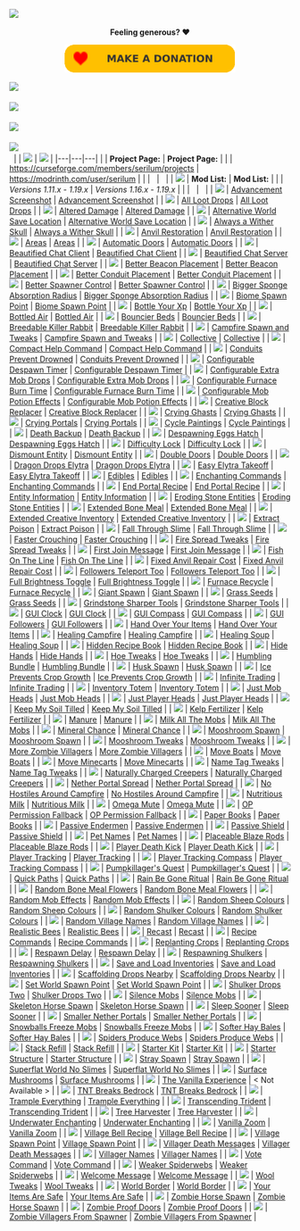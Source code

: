 [![](https://github.com/ricksouth/serilum-mc-mods/raw/master/description/Github/header.png)](https://serilum.com/)

<div align="center">
<p><strong>Feeling generous? ❤️</strong></p>
<p><a href="https://ricksouth.com/donate" target=_blank><img src="https://github.com/ricksouth/ricksouth/raw/main/assets/shields/donation_rounded.svg" height="50" width="auto"></a></p>
</div>

[![](https://github.com/ricksouth/serilum-mc-mods/raw/master/description/Github/serilumcom.png)](https://serilum.com/)\
&nbsp;\
[![](https://github.com/ricksouth/serilum-mc-mods/raw/master/description/Github/faq.png)](https://github.com/ricksouth/serilum-mc-mods/wiki/FAQ)\
&nbsp;\
[![](https://github.com/ricksouth/serilum-mc-mods/raw/master/description/Github/issues.png)](https://github.com/ricksouth/serilum-mc-mods/issues/new/choose)\
&nbsp;\
[![](https://github.com/ricksouth/serilum-mc-mods/raw/master/description/Github/code.png)](https://github.com/ricksouth/serilum-mc-mod-sources/tree/main/sources)\
&nbsp;
|   | [![](https://github.com/ricksouth/serilum-mc-mods/raw/master/description/Github/curseforge.png)](https://curseforge.com/members/serilum/projects)  |  [![](https://github.com/ricksouth/serilum-mc-mods/raw/master/description/Github/modrinth.png)](https://modrinth.com/user/Serilum) |
|---|---|---|
|   | __Project Page:__  | __Project Page:__  |
|   | https://curseforge.com/members/serilum/projects  | https://modrinth.com/user/serilum  |
|   | 	&nbsp;  | 	&nbsp;  |
| [![](https://github.com/ricksouth/serilum-mc-mods/raw/master/description/Github/tiny_logo/_changelog.png)](#)  | __Mod List:__  | __Mod List:__  |
|   | _Versions 1.11.x - 1.19.x_  | _Versions 1.16.x - 1.19.x_  |
|   | 	&nbsp;  | 	&nbsp;  |
| [![](https://github.com/ricksouth/serilum-mc-mods/raw/master/description/Github/tiny_logo/advancement-screenshot.png)](https://serilum.com/mods?changelog=advancement-screenshot)  | [Advancement Screenshot](https://curseforge.com/minecraft/mc-mods/advancement-screenshot)  | [Advancement Screenshot](https://modrinth.com/mod/advancement-screenshot)  |
| [![](https://github.com/ricksouth/serilum-mc-mods/raw/master/description/Github/tiny_logo/all-loot-drops.png)](https://serilum.com/mods?changelog=all-loot-drops)  | [All Loot Drops](https://curseforge.com/minecraft/mc-mods/all-loot-drops)  | [All Loot Drops](https://modrinth.com/mod/all-loot-drops)  |
| [![](https://github.com/ricksouth/serilum-mc-mods/raw/master/description/Github/tiny_logo/altered-damage.png)](https://serilum.com/mods?changelog=altered-damage)  | [Altered Damage](https://curseforge.com/minecraft/mc-mods/altered-damage)  | [Altered Damage](https://modrinth.com/mod/altered-damage)  |
| [![](https://github.com/ricksouth/serilum-mc-mods/raw/master/description/Github/tiny_logo/alternative-world-save-location.png)](https://serilum.com/mods?changelog=alternative-world-save-location)  | [Alternative World Save Location](https://curseforge.com/minecraft/mc-mods/alternative-world-save-location)  | [Alternative World Save Location](https://modrinth.com/mod/alternative-world-save-location)  |
| [![](https://github.com/ricksouth/serilum-mc-mods/raw/master/description/Github/tiny_logo/always-a-wither-skull.png)](https://serilum.com/mods?changelog=always-a-wither-skull)  | [Always a Wither Skull](https://curseforge.com/minecraft/mc-mods/always-a-wither-skull)  | [Always a Wither Skull](https://modrinth.com/mod/always-a-wither-skull)  |
| [![](https://github.com/ricksouth/serilum-mc-mods/raw/master/description/Github/tiny_logo/anvil-restoration.png)](https://serilum.com/mods?changelog=anvil-restoration)  | [Anvil Restoration](https://curseforge.com/minecraft/mc-mods/anvil-restoration)  | [Anvil Restoration](https://modrinth.com/mod/anvil-restoration)  |
| [![](https://github.com/ricksouth/serilum-mc-mods/raw/master/description/Github/tiny_logo/areas.png)](https://serilum.com/mods?changelog=areas)  | [Areas](https://curseforge.com/minecraft/mc-mods/areas)  | [Areas](https://modrinth.com/mod/areas)  |
| [![](https://github.com/ricksouth/serilum-mc-mods/raw/master/description/Github/tiny_logo/automatic-doors.png)](https://serilum.com/mods?changelog=automatic-doors)  | [Automatic Doors](https://curseforge.com/minecraft/mc-mods/automatic-doors)  | [Automatic Doors](https://modrinth.com/mod/automatic-doors)  |
| [![](https://github.com/ricksouth/serilum-mc-mods/raw/master/description/Github/tiny_logo/beautified-chat-client.png)](https://serilum.com/mods?changelog=beautified-chat-client)  | [Beautified Chat Client](https://curseforge.com/minecraft/mc-mods/beautified-chat-client)  | [Beautified Chat Client](https://modrinth.com/mod/beautified-chat-client)  |
| [![](https://github.com/ricksouth/serilum-mc-mods/raw/master/description/Github/tiny_logo/beautified-chat-server.png)](https://serilum.com/mods?changelog=beautified-chat-server)  | [Beautified Chat Server](https://curseforge.com/minecraft/mc-mods/beautified-chat-server)  | [Beautified Chat Server](https://modrinth.com/mod/beautified-chat-server)  |
| [![](https://github.com/ricksouth/serilum-mc-mods/raw/master/description/Github/tiny_logo/better-beacon-placement.png)](https://serilum.com/mods?changelog=better-beacon-placement)  | [Better Beacon Placement](https://curseforge.com/minecraft/mc-mods/better-beacon-placement)  | [Better Beacon Placement](https://modrinth.com/mod/better-beacon-placement)  |
| [![](https://github.com/ricksouth/serilum-mc-mods/raw/master/description/Github/tiny_logo/better-conduit-placement.png)](https://serilum.com/mods?changelog=better-conduit-placement)  | [Better Conduit Placement](https://curseforge.com/minecraft/mc-mods/better-conduit-placement)  | [Better Conduit Placement](https://modrinth.com/mod/better-conduit-placement)  |
| [![](https://github.com/ricksouth/serilum-mc-mods/raw/master/description/Github/tiny_logo/better-spawner-control.png)](https://serilum.com/mods?changelog=better-spawner-control)  | [Better Spawner Control](https://curseforge.com/minecraft/mc-mods/better-spawner-control)  | [Better Spawner Control](https://modrinth.com/mod/better-spawner-control)  |
| [![](https://github.com/ricksouth/serilum-mc-mods/raw/master/description/Github/tiny_logo/bigger-sponge-absorption-radius.png)](https://serilum.com/mods?changelog=bigger-sponge-absorption-radius)  | [Bigger Sponge Absorption Radius](https://curseforge.com/minecraft/mc-mods/bigger-sponge-absorption-radius)  | [Bigger Sponge Absorption Radius](https://modrinth.com/mod/bigger-sponge-absorption-radius)  |
| [![](https://github.com/ricksouth/serilum-mc-mods/raw/master/description/Github/tiny_logo/biome-spawn-point.png)](https://serilum.com/mods?changelog=biome-spawn-point)  | [Biome Spawn Point](https://curseforge.com/minecraft/mc-mods/biome-spawn-point)  | [Biome Spawn Point](https://modrinth.com/mod/biome-spawn-point)  |
| [![](https://github.com/ricksouth/serilum-mc-mods/raw/master/description/Github/tiny_logo/bottle-your-xp.png)](https://serilum.com/mods?changelog=bottle-your-xp)  | [Bottle Your Xp](https://curseforge.com/minecraft/mc-mods/bottle-your-xp)  | [Bottle Your Xp](https://modrinth.com/mod/bottle-your-xp)  |
| [![](https://github.com/ricksouth/serilum-mc-mods/raw/master/description/Github/tiny_logo/bottled-air.png)](https://serilum.com/mods?changelog=bottled-air)  | [Bottled Air](https://curseforge.com/minecraft/mc-mods/bottled-air)  | [Bottled Air](https://modrinth.com/mod/bottled-air)  |
| [![](https://github.com/ricksouth/serilum-mc-mods/raw/master/description/Github/tiny_logo/bouncier-beds.png)](https://serilum.com/mods?changelog=bouncier-beds)  | [Bouncier Beds](https://curseforge.com/minecraft/mc-mods/bouncier-beds)  | [Bouncier Beds](https://modrinth.com/mod/bouncier-beds)  |
| [![](https://github.com/ricksouth/serilum-mc-mods/raw/master/description/Github/tiny_logo/breedable-killer-rabbit.png)](https://serilum.com/mods?changelog=breedable-killer-rabbit)  | [Breedable Killer Rabbit](https://curseforge.com/minecraft/mc-mods/breedable-killer-rabbit)  | [Breedable Killer Rabbit](https://modrinth.com/mod/breedable-killer-rabbit)  |
| [![](https://github.com/ricksouth/serilum-mc-mods/raw/master/description/Github/tiny_logo/campfire-spawn-and-tweaks.png)](https://serilum.com/mods?changelog=campfire-spawn-and-tweaks)  | [Campfire Spawn and Tweaks](https://curseforge.com/minecraft/mc-mods/campfire-spawn-and-tweaks)  | [Campfire Spawn and Tweaks](https://modrinth.com/mod/campfire-spawn-and-tweaks)  |
| [![](https://github.com/ricksouth/serilum-mc-mods/raw/master/description/Github/tiny_logo/collective.png)](https://serilum.com/mods?changelog=collective)  | [Collective](https://curseforge.com/minecraft/mc-mods/collective)  | [Collective](https://modrinth.com/mod/collective)  |
| [![](https://github.com/ricksouth/serilum-mc-mods/raw/master/description/Github/tiny_logo/compact-help-command.png)](https://serilum.com/mods?changelog=compact-help-command)  | [Compact Help Command](https://curseforge.com/minecraft/mc-mods/compact-help-command)  | [Compact Help Command](https://modrinth.com/mod/compact-help-command)  |
| [![](https://github.com/ricksouth/serilum-mc-mods/raw/master/description/Github/tiny_logo/conduits-prevent-drowned.png)](https://serilum.com/mods?changelog=conduits-prevent-drowned)  | [Conduits Prevent Drowned](https://curseforge.com/minecraft/mc-mods/conduits-prevent-drowned)  | [Conduits Prevent Drowned](https://modrinth.com/mod/conduits-prevent-drowned)  |
| [![](https://github.com/ricksouth/serilum-mc-mods/raw/master/description/Github/tiny_logo/configurable-despawn-timer.png)](https://serilum.com/mods?changelog=configurable-despawn-timer)  | [Configurable Despawn Timer](https://curseforge.com/minecraft/mc-mods/configurable-despawn-timer)  | [Configurable Despawn Timer](https://modrinth.com/mod/configurable-despawn-timer)  |
| [![](https://github.com/ricksouth/serilum-mc-mods/raw/master/description/Github/tiny_logo/configurable-extra-mob-drops.png)](https://serilum.com/mods?changelog=configurable-extra-mob-drops)  | [Configurable Extra Mob Drops](https://curseforge.com/minecraft/mc-mods/configurable-extra-mob-drops)  | [Configurable Extra Mob Drops](https://modrinth.com/mod/configurable-extra-mob-drops)  |
| [![](https://github.com/ricksouth/serilum-mc-mods/raw/master/description/Github/tiny_logo/configurable-furnace-burn-time.png)](https://serilum.com/mods?changelog=configurable-furnace-burn-time)  | [Configurable Furnace Burn Time](https://curseforge.com/minecraft/mc-mods/configurable-furnace-burn-time)  | [Configurable Furnace Burn Time](https://modrinth.com/mod/configurable-furnace-burn-time)  |
| [![](https://github.com/ricksouth/serilum-mc-mods/raw/master/description/Github/tiny_logo/configurable-mob-potion-effects.png)](https://serilum.com/mods?changelog=configurable-mob-potion-effects)  | [Configurable Mob Potion Effects](https://curseforge.com/minecraft/mc-mods/configurable-mob-potion-effects)  | [Configurable Mob Potion Effects](https://modrinth.com/mod/configurable-mob-potion-effects)  |
| [![](https://github.com/ricksouth/serilum-mc-mods/raw/master/description/Github/tiny_logo/creative-block-replacer.png)](https://serilum.com/mods?changelog=creative-block-replacer)  | [Creative Block Replacer](https://curseforge.com/minecraft/mc-mods/creative-block-replacer)  | [Creative Block Replacer](https://modrinth.com/mod/creative-block-replacer)  |
| [![](https://github.com/ricksouth/serilum-mc-mods/raw/master/description/Github/tiny_logo/crying-ghasts.png)](https://serilum.com/mods?changelog=crying-ghasts)  | [Crying Ghasts](https://curseforge.com/minecraft/mc-mods/crying-ghasts)  | [Crying Ghasts](https://modrinth.com/mod/crying-ghasts)  |
| [![](https://github.com/ricksouth/serilum-mc-mods/raw/master/description/Github/tiny_logo/crying-portals.png)](https://serilum.com/mods?changelog=crying-portals)  | [Crying Portals](https://curseforge.com/minecraft/mc-mods/crying-portals)  | [Crying Portals](https://modrinth.com/mod/crying-portals)  |
| [![](https://github.com/ricksouth/serilum-mc-mods/raw/master/description/Github/tiny_logo/cycle-paintings.png)](https://serilum.com/mods?changelog=cycle-paintings)  | [Cycle Paintings](https://curseforge.com/minecraft/mc-mods/cycle-paintings)  | [Cycle Paintings](https://modrinth.com/mod/cycle-paintings)  |
| [![](https://github.com/ricksouth/serilum-mc-mods/raw/master/description/Github/tiny_logo/death-backup.png)](https://serilum.com/mods?changelog=death-backup)  | [Death Backup](https://curseforge.com/minecraft/mc-mods/death-backup)  | [Death Backup](https://modrinth.com/mod/death-backup)  |
| [![](https://github.com/ricksouth/serilum-mc-mods/raw/master/description/Github/tiny_logo/despawning-eggs-hatch.png)](https://serilum.com/mods?changelog=despawning-eggs-hatch)  | [Despawning Eggs Hatch](https://curseforge.com/minecraft/mc-mods/despawning-eggs-hatch)  | [Despawning Eggs Hatch](https://modrinth.com/mod/despawning-eggs-hatch)  |
| [![](https://github.com/ricksouth/serilum-mc-mods/raw/master/description/Github/tiny_logo/difficulty-lock.png)](https://serilum.com/mods?changelog=difficulty-lock)  | [Difficulty Lock](https://curseforge.com/minecraft/mc-mods/difficulty-lock)  | [Difficulty Lock](https://modrinth.com/mod/difficulty-lock)  |
| [![](https://github.com/ricksouth/serilum-mc-mods/raw/master/description/Github/tiny_logo/dismount-entity.png)](https://serilum.com/mods?changelog=dismount-entity)  | [Dismount Entity](https://curseforge.com/minecraft/mc-mods/dismount-entity)  | [Dismount Entity](https://modrinth.com/mod/dismount-entity)  |
| [![](https://github.com/ricksouth/serilum-mc-mods/raw/master/description/Github/tiny_logo/double-doors.png)](https://serilum.com/mods?changelog=double-doors)  | [Double Doors](https://curseforge.com/minecraft/mc-mods/double-doors)  | [Double Doors](https://modrinth.com/mod/double-doors)  |
| [![](https://github.com/ricksouth/serilum-mc-mods/raw/master/description/Github/tiny_logo/dragon-drops-elytra.png)](https://serilum.com/mods?changelog=dragon-drops-elytra)  | [Dragon Drops Elytra](https://curseforge.com/minecraft/mc-mods/dragon-drops-elytra)  | [Dragon Drops Elytra](https://modrinth.com/mod/dragon-drops-elytra)  |
| [![](https://github.com/ricksouth/serilum-mc-mods/raw/master/description/Github/tiny_logo/easy-elytra-takeoff.png)](https://serilum.com/mods?changelog=easy-elytra-takeoff)  | [Easy Elytra Takeoff](https://curseforge.com/minecraft/mc-mods/easy-elytra-takeoff)  | [Easy Elytra Takeoff](https://modrinth.com/mod/easy-elytra-takeoff)  |
| [![](https://github.com/ricksouth/serilum-mc-mods/raw/master/description/Github/tiny_logo/edibles.png)](https://serilum.com/mods?changelog=edibles)  | [Edibles](https://curseforge.com/minecraft/mc-mods/edibles)  | [Edibles](https://modrinth.com/mod/edibles)  |
| [![](https://github.com/ricksouth/serilum-mc-mods/raw/master/description/Github/tiny_logo/enchanting-commands.png)](https://serilum.com/mods?changelog=enchanting-commands)  | [Enchanting Commands](https://curseforge.com/minecraft/mc-mods/enchanting-commands)  | [Enchanting Commands](https://modrinth.com/mod/enchanting-commands)  |
| [![](https://github.com/ricksouth/serilum-mc-mods/raw/master/description/Github/tiny_logo/end-portal-recipe.png)](https://serilum.com/mods?changelog=end-portal-recipe)  | [End Portal Recipe](https://curseforge.com/minecraft/mc-mods/end-portal-recipe)  | [End Portal Recipe](https://modrinth.com/mod/end-portal-recipe)  |
| [![](https://github.com/ricksouth/serilum-mc-mods/raw/master/description/Github/tiny_logo/entity-information.png)](https://serilum.com/mods?changelog=entity-information)  | [Entity Information](https://curseforge.com/minecraft/mc-mods/entity-information)  | [Entity Information](https://modrinth.com/mod/entity-information)  |
| [![](https://github.com/ricksouth/serilum-mc-mods/raw/master/description/Github/tiny_logo/eroding-stone-entities.png)](https://serilum.com/mods?changelog=eroding-stone-entities)  | [Eroding Stone Entities](https://curseforge.com/minecraft/mc-mods/eroding-stone-entities)  | [Eroding Stone Entities](https://modrinth.com/mod/eroding-stone-entities)  |
| [![](https://github.com/ricksouth/serilum-mc-mods/raw/master/description/Github/tiny_logo/extended-bone-meal.png)](https://serilum.com/mods?changelog=extended-bone-meal)  | [Extended Bone Meal](https://curseforge.com/minecraft/mc-mods/extended-bone-meal)  | [Extended Bone Meal](https://modrinth.com/mod/extended-bone-meal)  |
| [![](https://github.com/ricksouth/serilum-mc-mods/raw/master/description/Github/tiny_logo/extended-creative-inventory.png)](https://serilum.com/mods?changelog=extended-creative-inventory)  | [Extended Creative Inventory](https://curseforge.com/minecraft/mc-mods/extended-creative-inventory)  | [Extended Creative Inventory](https://modrinth.com/mod/extended-creative-inventory)  |
| [![](https://github.com/ricksouth/serilum-mc-mods/raw/master/description/Github/tiny_logo/extract-poison.png)](https://serilum.com/mods?changelog=extract-poison)  | [Extract Poison](https://curseforge.com/minecraft/mc-mods/extract-poison)  | [Extract Poison](https://modrinth.com/mod/extract-poison)  |
| [![](https://github.com/ricksouth/serilum-mc-mods/raw/master/description/Github/tiny_logo/fall-through-slime.png)](https://serilum.com/mods?changelog=fall-through-slime)  | [Fall Through Slime](https://curseforge.com/minecraft/mc-mods/fall-through-slime)  | [Fall Through Slime](https://modrinth.com/mod/fall-through-slime)  |
| [![](https://github.com/ricksouth/serilum-mc-mods/raw/master/description/Github/tiny_logo/faster-crouching.png)](https://serilum.com/mods?changelog=faster-crouching)  | [Faster Crouching](https://curseforge.com/minecraft/mc-mods/faster-crouching)  | [Faster Crouching](https://modrinth.com/mod/faster-crouching)  |
| [![](https://github.com/ricksouth/serilum-mc-mods/raw/master/description/Github/tiny_logo/fire-spread-tweaks.png)](https://serilum.com/mods?changelog=fire-spread-tweaks)  | [Fire Spread Tweaks](https://curseforge.com/minecraft/mc-mods/fire-spread-tweaks)  | [Fire Spread Tweaks](https://modrinth.com/mod/fire-spread-tweaks)  |
| [![](https://github.com/ricksouth/serilum-mc-mods/raw/master/description/Github/tiny_logo/first-join-message.png)](https://serilum.com/mods?changelog=first-join-message)  | [First Join Message](https://curseforge.com/minecraft/mc-mods/first-join-message)  | [First Join Message](https://modrinth.com/mod/first-join-message)  |
| [![](https://github.com/ricksouth/serilum-mc-mods/raw/master/description/Github/tiny_logo/fish-on-the-line.png)](https://serilum.com/mods?changelog=fish-on-the-line)  | [Fish On The Line](https://curseforge.com/minecraft/mc-mods/fish-on-the-line)  | [Fish On The Line](https://modrinth.com/mod/fish-on-the-line)  |
| [![](https://github.com/ricksouth/serilum-mc-mods/raw/master/description/Github/tiny_logo/fixed-anvil-repair-cost.png)](https://serilum.com/mods?changelog=fixed-anvil-repair-cost)  | [Fixed Anvil Repair Cost](https://curseforge.com/minecraft/mc-mods/fixed-anvil-repair-cost)  | [Fixed Anvil Repair Cost](https://modrinth.com/mod/fixed-anvil-repair-cost)  |
| [![](https://github.com/ricksouth/serilum-mc-mods/raw/master/description/Github/tiny_logo/followers-teleport-too.png)](https://serilum.com/mods?changelog=followers-teleport-too)  | [Followers Teleport Too](https://curseforge.com/minecraft/mc-mods/followers-teleport-too)  | [Followers Teleport Too](https://modrinth.com/mod/followers-teleport-too)  |
| [![](https://github.com/ricksouth/serilum-mc-mods/raw/master/description/Github/tiny_logo/full-brightness-toggle.png)](https://serilum.com/mods?changelog=full-brightness-toggle)  | [Full Brightness Toggle](https://curseforge.com/minecraft/mc-mods/full-brightness-toggle)  | [Full Brightness Toggle](https://modrinth.com/mod/full-brightness-toggle)  |
| [![](https://github.com/ricksouth/serilum-mc-mods/raw/master/description/Github/tiny_logo/furnace-recycle.png)](https://serilum.com/mods?changelog=furnace-recycle)  | [Furnace Recycle](https://curseforge.com/minecraft/mc-mods/furnace-recycle)  | [Furnace Recycle](https://modrinth.com/mod/furnace-recycle)  |
| [![](https://github.com/ricksouth/serilum-mc-mods/raw/master/description/Github/tiny_logo/giant-spawn.png)](https://serilum.com/mods?changelog=giant-spawn)  | [Giant Spawn](https://curseforge.com/minecraft/mc-mods/giant-spawn)  | [Giant Spawn](https://modrinth.com/mod/giant-spawn)  |
| [![](https://github.com/ricksouth/serilum-mc-mods/raw/master/description/Github/tiny_logo/grass-seeds.png)](https://serilum.com/mods?changelog=grass-seeds)  | [Grass Seeds](https://curseforge.com/minecraft/mc-mods/grass-seeds)  | [Grass Seeds](https://modrinth.com/mod/grass-seeds)  |
| [![](https://github.com/ricksouth/serilum-mc-mods/raw/master/description/Github/tiny_logo/grindstone-sharper-tools.png)](https://serilum.com/mods?changelog=grindstone-sharper-tools)  | [Grindstone Sharper Tools](https://curseforge.com/minecraft/mc-mods/grindstone-sharper-tools)  | [Grindstone Sharper Tools](https://modrinth.com/mod/grindstone-sharper-tools)  |
| [![](https://github.com/ricksouth/serilum-mc-mods/raw/master/description/Github/tiny_logo/gui-clock.png)](https://serilum.com/mods?changelog=gui-clock)  | [GUI Clock](https://curseforge.com/minecraft/mc-mods/gui-clock)  | [GUI Clock](https://modrinth.com/mod/gui-clock)  |
| [![](https://github.com/ricksouth/serilum-mc-mods/raw/master/description/Github/tiny_logo/gui-compass.png)](https://serilum.com/mods?changelog=gui-compass)  | [GUI Compass](https://curseforge.com/minecraft/mc-mods/gui-compass)  | [GUI Compass](https://modrinth.com/mod/gui-compass)  |
| [![](https://github.com/ricksouth/serilum-mc-mods/raw/master/description/Github/tiny_logo/gui-followers.png)](https://serilum.com/mods?changelog=gui-followers)  | [GUI Followers](https://curseforge.com/minecraft/mc-mods/gui-followers)  | [GUI Followers](https://modrinth.com/mod/gui-followers)  |
| [![](https://github.com/ricksouth/serilum-mc-mods/raw/master/description/Github/tiny_logo/hand-over-your-items.png)](https://serilum.com/mods?changelog=hand-over-your-items)  | [Hand Over Your Items](https://curseforge.com/minecraft/mc-mods/hand-over-your-items)  | [Hand Over Your Items](https://modrinth.com/mod/hand-over-your-items)  |
| [![](https://github.com/ricksouth/serilum-mc-mods/raw/master/description/Github/tiny_logo/healing-campfire.png)](https://serilum.com/mods?changelog=healing-campfire)  | [Healing Campfire](https://curseforge.com/minecraft/mc-mods/healing-campfire)  | [Healing Campfire](https://modrinth.com/mod/healing-campfire)  |
| [![](https://github.com/ricksouth/serilum-mc-mods/raw/master/description/Github/tiny_logo/healing-soup.png)](https://serilum.com/mods?changelog=healing-soup)  | [Healing Soup](https://curseforge.com/minecraft/mc-mods/healing-soup)  | [Healing Soup](https://modrinth.com/mod/healing-soup)  |
| [![](https://github.com/ricksouth/serilum-mc-mods/raw/master/description/Github/tiny_logo/hidden-recipe-book.png)](https://serilum.com/mods?changelog=hidden-recipe-book)  | [Hidden Recipe Book](https://curseforge.com/minecraft/mc-mods/hidden-recipe-book)  | [Hidden Recipe Book](https://modrinth.com/mod/hidden-recipe-book)  |
| [![](https://github.com/ricksouth/serilum-mc-mods/raw/master/description/Github/tiny_logo/hide-hands.png)](https://serilum.com/mods?changelog=hide-hands)  | [Hide Hands](https://curseforge.com/minecraft/mc-mods/hide-hands)  | [Hide Hands](https://modrinth.com/mod/hide-hands)  |
| [![](https://github.com/ricksouth/serilum-mc-mods/raw/master/description/Github/tiny_logo/hoe-tweaks.png)](https://serilum.com/mods?changelog=hoe-tweaks)  | [Hoe Tweaks](https://curseforge.com/minecraft/mc-mods/hoe-tweaks)  | [Hoe Tweaks](https://modrinth.com/mod/hoe-tweaks)  |
| [![](https://github.com/ricksouth/serilum-mc-mods/raw/master/description/Github/tiny_logo/humbling-bundle.png)](https://serilum.com/mods?changelog=humbling-bundle)  | [Humbling Bundle](https://curseforge.com/minecraft/mc-mods/humbling-bundle)  | [Humbling Bundle](https://modrinth.com/mod/humbling-bundle)  |
| [![](https://github.com/ricksouth/serilum-mc-mods/raw/master/description/Github/tiny_logo/husk-spawn.png)](https://serilum.com/mods?changelog=husk-spawn)  | [Husk Spawn](https://curseforge.com/minecraft/mc-mods/husk-spawn)  | [Husk Spawn](https://modrinth.com/mod/husk-spawn)  |
| [![](https://github.com/ricksouth/serilum-mc-mods/raw/master/description/Github/tiny_logo/ice-prevents-crop-growth.png)](https://serilum.com/mods?changelog=ice-prevents-crop-growth)  | [Ice Prevents Crop Growth](https://curseforge.com/minecraft/mc-mods/ice-prevents-crop-growth)  | [Ice Prevents Crop Growth](https://modrinth.com/mod/ice-prevents-crop-growth)  |
| [![](https://github.com/ricksouth/serilum-mc-mods/raw/master/description/Github/tiny_logo/infinite-trading.png)](https://serilum.com/mods?changelog=infinite-trading)  | [Infinite Trading](https://curseforge.com/minecraft/mc-mods/infinite-trading)  | [Infinite Trading](https://modrinth.com/mod/infinite-trading)  |
| [![](https://github.com/ricksouth/serilum-mc-mods/raw/master/description/Github/tiny_logo/inventory-totem.png)](https://serilum.com/mods?changelog=inventory-totem)  | [Inventory Totem](https://curseforge.com/minecraft/mc-mods/inventory-totem)  | [Inventory Totem](https://modrinth.com/mod/inventory-totem)  |
| [![](https://github.com/ricksouth/serilum-mc-mods/raw/master/description/Github/tiny_logo/just-mob-heads.png)](https://serilum.com/mods?changelog=just-mob-heads)  | [Just Mob Heads](https://curseforge.com/minecraft/mc-mods/just-mob-heads)  | [Just Mob Heads](https://modrinth.com/mod/just-mob-heads)  |
| [![](https://github.com/ricksouth/serilum-mc-mods/raw/master/description/Github/tiny_logo/just-player-heads.png)](https://serilum.com/mods?changelog=just-player-heads)  | [Just Player Heads](https://curseforge.com/minecraft/mc-mods/just-player-heads)  | [Just Player Heads](https://modrinth.com/mod/just-player-heads)  |
| [![](https://github.com/ricksouth/serilum-mc-mods/raw/master/description/Github/tiny_logo/keep-my-soil-tilled.png)](https://serilum.com/mods?changelog=keep-my-soil-tilled)  | [Keep My Soil Tilled](https://curseforge.com/minecraft/mc-mods/keep-my-soil-tilled)  | [Keep My Soil Tilled](https://modrinth.com/mod/keep-my-soil-tilled)  |
| [![](https://github.com/ricksouth/serilum-mc-mods/raw/master/description/Github/tiny_logo/kelp-fertilizer.png)](https://serilum.com/mods?changelog=kelp-fertilizer)  | [Kelp Fertilizer](https://curseforge.com/minecraft/mc-mods/kelp-fertilizer)  | [Kelp Fertilizer](https://modrinth.com/mod/kelp-fertilizer)  |
| [![](https://github.com/ricksouth/serilum-mc-mods/raw/master/description/Github/tiny_logo/manure.png)](https://serilum.com/mods?changelog=manure)  | [Manure](https://curseforge.com/minecraft/mc-mods/manure)  | [Manure](https://modrinth.com/mod/manure)  |
| [![](https://github.com/ricksouth/serilum-mc-mods/raw/master/description/Github/tiny_logo/milk-all-the-mobs.png)](https://serilum.com/mods?changelog=milk-all-the-mobs)  | [Milk All The Mobs](https://curseforge.com/minecraft/mc-mods/milk-all-the-mobs)  | [Milk All The Mobs](https://modrinth.com/mod/milk-all-the-mobs)  |
| [![](https://github.com/ricksouth/serilum-mc-mods/raw/master/description/Github/tiny_logo/mineral-chance.png)](https://serilum.com/mods?changelog=mineral-chance)  | [Mineral Chance](https://curseforge.com/minecraft/mc-mods/mineral-chance)  | [Mineral Chance](https://modrinth.com/mod/mineral-chance)  |
| [![](https://github.com/ricksouth/serilum-mc-mods/raw/master/description/Github/tiny_logo/mooshroom-spawn.png)](https://serilum.com/mods?changelog=mooshroom-spawn)  | [Mooshroom Spawn](https://curseforge.com/minecraft/mc-mods/mooshroom-spawn)  | [Mooshroom Spawn](https://modrinth.com/mod/mooshroom-spawn)  |
| [![](https://github.com/ricksouth/serilum-mc-mods/raw/master/description/Github/tiny_logo/mooshroom-tweaks.png)](https://serilum.com/mods?changelog=mooshroom-tweaks)  | [Mooshroom Tweaks](https://curseforge.com/minecraft/mc-mods/mooshroom-tweaks)  | [Mooshroom Tweaks](https://modrinth.com/mod/mooshroom-tweaks)  |
| [![](https://github.com/ricksouth/serilum-mc-mods/raw/master/description/Github/tiny_logo/more-zombie-villagers.png)](https://serilum.com/mods?changelog=more-zombie-villagers)  | [More Zombie Villagers](https://curseforge.com/minecraft/mc-mods/more-zombie-villagers)  | [More Zombie Villagers](https://modrinth.com/mod/more-zombie-villagers)  |
| [![](https://github.com/ricksouth/serilum-mc-mods/raw/master/description/Github/tiny_logo/move-boats.png)](https://serilum.com/mods?changelog=move-boats)  | [Move Boats](https://curseforge.com/minecraft/mc-mods/move-boats)  | [Move Boats](https://modrinth.com/mod/move-boats)  |
| [![](https://github.com/ricksouth/serilum-mc-mods/raw/master/description/Github/tiny_logo/move-minecarts.png)](https://serilum.com/mods?changelog=move-minecarts)  | [Move Minecarts](https://curseforge.com/minecraft/mc-mods/move-minecarts)  | [Move Minecarts](https://modrinth.com/mod/move-minecarts)  |
| [![](https://github.com/ricksouth/serilum-mc-mods/raw/master/description/Github/tiny_logo/name-tag-tweaks.png)](https://serilum.com/mods?changelog=name-tag-tweaks)  | [Name Tag Tweaks](https://curseforge.com/minecraft/mc-mods/name-tag-tweaks)  | [Name Tag Tweaks](https://modrinth.com/mod/name-tag-tweaks)  |
| [![](https://github.com/ricksouth/serilum-mc-mods/raw/master/description/Github/tiny_logo/naturally-charged-creepers.png)](https://serilum.com/mods?changelog=naturally-charged-creepers)  | [Naturally Charged Creepers](https://curseforge.com/minecraft/mc-mods/naturally-charged-creepers)  | [Naturally Charged Creepers](https://modrinth.com/mod/naturally-charged-creepers)  |
| [![](https://github.com/ricksouth/serilum-mc-mods/raw/master/description/Github/tiny_logo/nether-portal-spread.png)](https://serilum.com/mods?changelog=nether-portal-spread)  | [Nether Portal Spread](https://curseforge.com/minecraft/mc-mods/nether-portal-spread)  | [Nether Portal Spread](https://modrinth.com/mod/nether-portal-spread)  |
| [![](https://github.com/ricksouth/serilum-mc-mods/raw/master/description/Github/tiny_logo/no-hostiles-around-campfire.png)](https://serilum.com/mods?changelog=no-hostiles-around-campfire)  | [No Hostiles Around Campfire](https://curseforge.com/minecraft/mc-mods/no-hostiles-around-campfire)  | [No Hostiles Around Campfire](https://modrinth.com/mod/no-hostiles-around-campfire)  |
| [![](https://github.com/ricksouth/serilum-mc-mods/raw/master/description/Github/tiny_logo/nutritious-milk.png)](https://serilum.com/mods?changelog=nutritious-milk)  | [Nutritious Milk](https://curseforge.com/minecraft/mc-mods/nutritious-milk)  | [Nutritious Milk](https://modrinth.com/mod/nutritious-milk)  |
| [![](https://github.com/ricksouth/serilum-mc-mods/raw/master/description/Github/tiny_logo/omega-mute.png)](https://serilum.com/mods?changelog=omega-mute)  | [Omega Mute](https://curseforge.com/minecraft/mc-mods/omega-mute)  | [Omega Mute](https://modrinth.com/mod/omega-mute)  |
| [![](https://github.com/ricksouth/serilum-mc-mods/raw/master/description/Github/tiny_logo/op-permission-fallback.png)](https://serilum.com/mods?changelog=op-permission-fallback)  | [OP Permission Fallback](https://curseforge.com/minecraft/mc-mods/op-permission-fallback)  | [OP Permission Fallback](https://modrinth.com/mod/op-permission-fallback)  |
| [![](https://github.com/ricksouth/serilum-mc-mods/raw/master/description/Github/tiny_logo/paper-books.png)](https://serilum.com/mods?changelog=paper-books)  | [Paper Books](https://curseforge.com/minecraft/mc-mods/paper-books)  | [Paper Books](https://modrinth.com/mod/paper-books)  |
| [![](https://github.com/ricksouth/serilum-mc-mods/raw/master/description/Github/tiny_logo/passive-endermen.png)](https://serilum.com/mods?changelog=passive-endermen)  | [Passive Endermen](https://curseforge.com/minecraft/mc-mods/passive-endermen)  | [Passive Endermen](https://modrinth.com/mod/passive-endermen)  |
| [![](https://github.com/ricksouth/serilum-mc-mods/raw/master/description/Github/tiny_logo/passive-shield.png)](https://serilum.com/mods?changelog=passive-shield)  | [Passive Shield](https://curseforge.com/minecraft/mc-mods/passive-shield)  | [Passive Shield](https://modrinth.com/mod/passive-shield)  |
| [![](https://github.com/ricksouth/serilum-mc-mods/raw/master/description/Github/tiny_logo/pet-names.png)](https://serilum.com/mods?changelog=pet-names)  | [Pet Names](https://curseforge.com/minecraft/mc-mods/pet-names)  | [Pet Names](https://modrinth.com/mod/pet-names)  |
| [![](https://github.com/ricksouth/serilum-mc-mods/raw/master/description/Github/tiny_logo/placeable-blaze-rods.png)](https://serilum.com/mods?changelog=placeable-blaze-rods)  | [Placeable Blaze Rods](https://curseforge.com/minecraft/mc-mods/placeable-blaze-rods)  | [Placeable Blaze Rods](https://modrinth.com/mod/placeable-blaze-rods)  |
| [![](https://github.com/ricksouth/serilum-mc-mods/raw/master/description/Github/tiny_logo/player-death-kick.png)](https://serilum.com/mods?changelog=player-death-kick)  | [Player Death Kick](https://curseforge.com/minecraft/mc-mods/player-death-kick)  | [Player Death Kick](https://modrinth.com/mod/player-death-kick)  |
| [![](https://github.com/ricksouth/serilum-mc-mods/raw/master/description/Github/tiny_logo/player-tracking.png)](https://serilum.com/mods?changelog=player-tracking)  | [Player Tracking](https://curseforge.com/minecraft/mc-mods/player-tracking)  | [Player Tracking](https://modrinth.com/mod/player-tracking)  |
| [![](https://github.com/ricksouth/serilum-mc-mods/raw/master/description/Github/tiny_logo/player-tracking-compass.png)](https://serilum.com/mods?changelog=player-tracking-compass)  | [Player Tracking Compass](https://curseforge.com/minecraft/mc-mods/player-tracking-compass)  | [Player Tracking Compass](https://modrinth.com/mod/player-tracking-compass)  |
| [![](https://github.com/ricksouth/serilum-mc-mods/raw/master/description/Github/tiny_logo/pumpkillagers-quest.png)](https://serilum.com/mods?changelog=pumpkillagers-quest)  | [Pumpkillager's Quest](https://curseforge.com/minecraft/mc-mods/pumpkillagers-quest)  | [Pumpkillager's Quest](https://modrinth.com/mod/pumpkillagers-quest)  |
| [![](https://github.com/ricksouth/serilum-mc-mods/raw/master/description/Github/tiny_logo/quick-paths.png)](https://serilum.com/mods?changelog=quick-paths)  | [Quick Paths](https://curseforge.com/minecraft/mc-mods/quick-paths)  | [Quick Paths](https://modrinth.com/mod/quick-paths)  |
| [![](https://github.com/ricksouth/serilum-mc-mods/raw/master/description/Github/tiny_logo/rain-be-gone-ritual.png)](https://serilum.com/mods?changelog=rain-be-gone-ritual)  | [Rain Be Gone Ritual](https://curseforge.com/minecraft/mc-mods/rain-be-gone-ritual)  | [Rain Be Gone Ritual](https://modrinth.com/mod/rain-be-gone-ritual)  |
| [![](https://github.com/ricksouth/serilum-mc-mods/raw/master/description/Github/tiny_logo/random-bone-meal-flowers.png)](https://serilum.com/mods?changelog=random-bone-meal-flowers)  | [Random Bone Meal Flowers](https://curseforge.com/minecraft/mc-mods/random-bone-meal-flowers)  | [Random Bone Meal Flowers](https://modrinth.com/mod/random-bone-meal-flowers)  |
| [![](https://github.com/ricksouth/serilum-mc-mods/raw/master/description/Github/tiny_logo/random-mob-effects.png)](https://serilum.com/mods?changelog=random-mob-effects)  | [Random Mob Effects](https://curseforge.com/minecraft/mc-mods/random-mob-effects)  | [Random Mob Effects](https://modrinth.com/mod/random-mob-effects)  |
| [![](https://github.com/ricksouth/serilum-mc-mods/raw/master/description/Github/tiny_logo/random-sheep-colours.png)](https://serilum.com/mods?changelog=random-sheep-colours)  | [Random Sheep Colours](https://curseforge.com/minecraft/mc-mods/random-sheep-colours)  | [Random Sheep Colours](https://modrinth.com/mod/random-sheep-colours)  |
| [![](https://github.com/ricksouth/serilum-mc-mods/raw/master/description/Github/tiny_logo/random-shulker-colours.png)](https://serilum.com/mods?changelog=random-shulker-colours)  | [Random Shulker Colours](https://curseforge.com/minecraft/mc-mods/random-shulker-colours)  | [Random Shulker Colours](https://modrinth.com/mod/random-shulker-colours)  |
| [![](https://github.com/ricksouth/serilum-mc-mods/raw/master/description/Github/tiny_logo/random-village-names.png)](https://serilum.com/mods?changelog=random-village-names)  | [Random Village Names](https://curseforge.com/minecraft/mc-mods/random-village-names)  | [Random Village Names](https://modrinth.com/mod/random-village-names)  |
| [![](https://github.com/ricksouth/serilum-mc-mods/raw/master/description/Github/tiny_logo/realistic-bees.png)](https://serilum.com/mods?changelog=realistic-bees)  | [Realistic Bees](https://curseforge.com/minecraft/mc-mods/realistic-bees)  | [Realistic Bees](https://modrinth.com/mod/realistic-bees)  |
| [![](https://github.com/ricksouth/serilum-mc-mods/raw/master/description/Github/tiny_logo/recast.png)](https://serilum.com/mods?changelog=recast)  | [Recast](https://curseforge.com/minecraft/mc-mods/recast)  | [Recast](https://modrinth.com/mod/recast)  |
| [![](https://github.com/ricksouth/serilum-mc-mods/raw/master/description/Github/tiny_logo/recipe-commands.png)](https://serilum.com/mods?changelog=recipe-commands)  | [Recipe Commands](https://curseforge.com/minecraft/mc-mods/recipe-commands)  | [Recipe Commands](https://modrinth.com/mod/recipe-commands)  |
| [![](https://github.com/ricksouth/serilum-mc-mods/raw/master/description/Github/tiny_logo/replanting-crops.png)](https://serilum.com/mods?changelog=replanting-crops)  | [Replanting Crops](https://curseforge.com/minecraft/mc-mods/replanting-crops)  | [Replanting Crops](https://modrinth.com/mod/replanting-crops)  |
| [![](https://github.com/ricksouth/serilum-mc-mods/raw/master/description/Github/tiny_logo/respawn-delay.png)](https://serilum.com/mods?changelog=respawn-delay)  | [Respawn Delay](https://curseforge.com/minecraft/mc-mods/respawn-delay)  | [Respawn Delay](https://modrinth.com/mod/respawn-delay)  |
| [![](https://github.com/ricksouth/serilum-mc-mods/raw/master/description/Github/tiny_logo/respawning-shulkers.png)](https://serilum.com/mods?changelog=respawning-shulkers)  | [Respawning Shulkers](https://curseforge.com/minecraft/mc-mods/respawning-shulkers)  | [Respawning Shulkers](https://modrinth.com/mod/respawning-shulkers)  |
| [![](https://github.com/ricksouth/serilum-mc-mods/raw/master/description/Github/tiny_logo/save-and-load-inventories.png)](https://serilum.com/mods?changelog=save-and-load-inventories)  | [Save and Load Inventories](https://curseforge.com/minecraft/mc-mods/save-and-load-inventories)  | [Save and Load Inventories](https://modrinth.com/mod/save-and-load-inventories)  |
| [![](https://github.com/ricksouth/serilum-mc-mods/raw/master/description/Github/tiny_logo/scaffolding-drops-nearby.png)](https://serilum.com/mods?changelog=scaffolding-drops-nearby)  | [Scaffolding Drops Nearby](https://curseforge.com/minecraft/mc-mods/scaffolding-drops-nearby)  | [Scaffolding Drops Nearby](https://modrinth.com/mod/scaffolding-drops-nearby)  |
| [![](https://github.com/ricksouth/serilum-mc-mods/raw/master/description/Github/tiny_logo/set-world-spawn-point.png)](https://serilum.com/mods?changelog=set-world-spawn-point)  | [Set World Spawn Point](https://curseforge.com/minecraft/mc-mods/set-world-spawn-point)  | [Set World Spawn Point](https://modrinth.com/mod/set-world-spawn-point)  |
| [![](https://github.com/ricksouth/serilum-mc-mods/raw/master/description/Github/tiny_logo/shulker-drops-two.png)](https://serilum.com/mods?changelog=shulker-drops-two)  | [Shulker Drops Two](https://curseforge.com/minecraft/mc-mods/shulker-drops-two)  | [Shulker Drops Two](https://modrinth.com/mod/shulker-drops-two)  |
| [![](https://github.com/ricksouth/serilum-mc-mods/raw/master/description/Github/tiny_logo/silence-mobs.png)](https://serilum.com/mods?changelog=silence-mobs)  | [Silence Mobs](https://curseforge.com/minecraft/mc-mods/silence-mobs)  | [Silence Mobs](https://modrinth.com/mod/silence-mobs)  |
| [![](https://github.com/ricksouth/serilum-mc-mods/raw/master/description/Github/tiny_logo/skeleton-horse-spawn.png)](https://serilum.com/mods?changelog=skeleton-horse-spawn)  | [Skeleton Horse Spawn](https://curseforge.com/minecraft/mc-mods/skeleton-horse-spawn)  | [Skeleton Horse Spawn](https://modrinth.com/mod/skeleton-horse-spawn)  |
| [![](https://github.com/ricksouth/serilum-mc-mods/raw/master/description/Github/tiny_logo/sleep-sooner.png)](https://serilum.com/mods?changelog=sleep-sooner)  | [Sleep Sooner](https://curseforge.com/minecraft/mc-mods/sleep-sooner)  | [Sleep Sooner](https://modrinth.com/mod/sleep-sooner)  |
| [![](https://github.com/ricksouth/serilum-mc-mods/raw/master/description/Github/tiny_logo/smaller-nether-portals.png)](https://serilum.com/mods?changelog=smaller-nether-portals)  | [Smaller Nether Portals](https://curseforge.com/minecraft/mc-mods/smaller-nether-portals)  | [Smaller Nether Portals](https://modrinth.com/mod/smaller-nether-portals)  |
| [![](https://github.com/ricksouth/serilum-mc-mods/raw/master/description/Github/tiny_logo/snowballs-freeze-mobs.png)](https://serilum.com/mods?changelog=snowballs-freeze-mobs)  | [Snowballs Freeze Mobs](https://curseforge.com/minecraft/mc-mods/snowballs-freeze-mobs)  | [Snowballs Freeze Mobs](https://modrinth.com/mod/snowballs-freeze-mobs)  |
| [![](https://github.com/ricksouth/serilum-mc-mods/raw/master/description/Github/tiny_logo/softer-hay-bales.png)](https://serilum.com/mods?changelog=softer-hay-bales)  | [Softer Hay Bales](https://curseforge.com/minecraft/mc-mods/softer-hay-bales)  | [Softer Hay Bales](https://modrinth.com/mod/softer-hay-bales)  |
| [![](https://github.com/ricksouth/serilum-mc-mods/raw/master/description/Github/tiny_logo/spiders-produce-webs.png)](https://serilum.com/mods?changelog=spiders-produce-webs)  | [Spiders Produce Webs](https://curseforge.com/minecraft/mc-mods/spiders-produce-webs)  | [Spiders Produce Webs](https://modrinth.com/mod/spiders-produce-webs)  |
| [![](https://github.com/ricksouth/serilum-mc-mods/raw/master/description/Github/tiny_logo/stack-refill.png)](https://serilum.com/mods?changelog=stack-refill)  | [Stack Refill](https://curseforge.com/minecraft/mc-mods/stack-refill)  | [Stack Refill](https://modrinth.com/mod/stack-refill)  |
| [![](https://github.com/ricksouth/serilum-mc-mods/raw/master/description/Github/tiny_logo/starter-kit.png)](https://serilum.com/mods?changelog=starter-kit)  | [Starter Kit](https://curseforge.com/minecraft/mc-mods/starter-kit)  | [Starter Kit](https://modrinth.com/mod/starter-kit)  |
| [![](https://github.com/ricksouth/serilum-mc-mods/raw/master/description/Github/tiny_logo/starter-structure.png)](https://serilum.com/mods?changelog=starter-structure)  | [Starter Structure](https://curseforge.com/minecraft/mc-mods/starter-structure)  | [Starter Structure](https://modrinth.com/mod/starter-structure)  |
| [![](https://github.com/ricksouth/serilum-mc-mods/raw/master/description/Github/tiny_logo/stray-spawn.png)](https://serilum.com/mods?changelog=stray-spawn)  | [Stray Spawn](https://curseforge.com/minecraft/mc-mods/stray-spawn)  | [Stray Spawn](https://modrinth.com/mod/stray-spawn)  |
| [![](https://github.com/ricksouth/serilum-mc-mods/raw/master/description/Github/tiny_logo/superflat-world-no-slimes.png)](https://serilum.com/mods?changelog=superflat-world-no-slimes)  | [Superflat World No Slimes](https://curseforge.com/minecraft/mc-mods/superflat-world-no-slimes)  | [Superflat World No Slimes](https://modrinth.com/mod/superflat-world-no-slimes)  |
| [![](https://github.com/ricksouth/serilum-mc-mods/raw/master/description/Github/tiny_logo/surface-mushrooms.png)](https://serilum.com/mods?changelog=surface-mushrooms)  | [Surface Mushrooms](https://curseforge.com/minecraft/mc-mods/surface-mushrooms)  | [Surface Mushrooms](https://modrinth.com/mod/surface-mushrooms)  |
| [![](https://github.com/ricksouth/serilum-mc-mods/raw/master/description/Github/tiny_logo/the-vanilla-experience.png)](https://serilum.com/mods?changelog=the-vanilla-experience)  | [The Vanilla Experience](https://curseforge.com/minecraft/mc-mods/the-vanilla-experience)  | < Not Available >  |
| [![](https://github.com/ricksouth/serilum-mc-mods/raw/master/description/Github/tiny_logo/tnt-breaks-bedrock.png)](https://serilum.com/mods?changelog=tnt-breaks-bedrock)  | [TNT Breaks Bedrock](https://curseforge.com/minecraft/mc-mods/tnt-breaks-bedrock)  | [TNT Breaks Bedrock](https://modrinth.com/mod/tnt-breaks-bedrock)  |
| [![](https://github.com/ricksouth/serilum-mc-mods/raw/master/description/Github/tiny_logo/trample-everything.png)](https://serilum.com/mods?changelog=trample-everything)  | [Trample Everything](https://curseforge.com/minecraft/mc-mods/trample-everything)  | [Trample Everything](https://modrinth.com/mod/trample-everything)  |
| [![](https://github.com/ricksouth/serilum-mc-mods/raw/master/description/Github/tiny_logo/transcending-trident.png)](https://serilum.com/mods?changelog=transcending-trident)  | [Transcending Trident](https://curseforge.com/minecraft/mc-mods/transcending-trident)  | [Transcending Trident](https://modrinth.com/mod/transcending-trident)  |
| [![](https://github.com/ricksouth/serilum-mc-mods/raw/master/description/Github/tiny_logo/tree-harvester.png)](https://serilum.com/mods?changelog=tree-harvester)  | [Tree Harvester](https://curseforge.com/minecraft/mc-mods/tree-harvester)  | [Tree Harvester](https://modrinth.com/mod/tree-harvester)  |
| [![](https://github.com/ricksouth/serilum-mc-mods/raw/master/description/Github/tiny_logo/underwater-enchanting.png)](https://serilum.com/mods?changelog=underwater-enchanting)  | [Underwater Enchanting](https://curseforge.com/minecraft/mc-mods/underwater-enchanting)  | [Underwater Enchanting](https://modrinth.com/mod/underwater-enchanting)  |
| [![](https://github.com/ricksouth/serilum-mc-mods/raw/master/description/Github/tiny_logo/vanilla-zoom.png)](https://serilum.com/mods?changelog=vanilla-zoom)  | [Vanilla Zoom](https://curseforge.com/minecraft/mc-mods/vanilla-zoom)  | [Vanilla Zoom](https://modrinth.com/mod/vanilla-zoom)  |
| [![](https://github.com/ricksouth/serilum-mc-mods/raw/master/description/Github/tiny_logo/village-bell-recipe.png)](https://serilum.com/mods?changelog=village-bell-recipe)  | [Village Bell Recipe](https://curseforge.com/minecraft/mc-mods/village-bell-recipe)  | [Village Bell Recipe](https://modrinth.com/mod/village-bell-recipe)  |
| [![](https://github.com/ricksouth/serilum-mc-mods/raw/master/description/Github/tiny_logo/village-spawn-point.png)](https://serilum.com/mods?changelog=village-spawn-point)  | [Village Spawn Point](https://curseforge.com/minecraft/mc-mods/village-spawn-point)  | [Village Spawn Point](https://modrinth.com/mod/village-spawn-point)  |
| [![](https://github.com/ricksouth/serilum-mc-mods/raw/master/description/Github/tiny_logo/villager-death-messages.png)](https://serilum.com/mods?changelog=villager-death-messages)  | [Villager Death Messages](https://curseforge.com/minecraft/mc-mods/villager-death-messages)  | [Villager Death Messages](https://modrinth.com/mod/villager-death-messages)  |
| [![](https://github.com/ricksouth/serilum-mc-mods/raw/master/description/Github/tiny_logo/villager-names.png)](https://serilum.com/mods?changelog=villager-names)  | [Villager Names](https://curseforge.com/minecraft/mc-mods/villager-names)  | [Villager Names](https://modrinth.com/mod/villager-names-serilum)  |
| [![](https://github.com/ricksouth/serilum-mc-mods/raw/master/description/Github/tiny_logo/vote-command.png)](https://serilum.com/mods?changelog=vote-command)  | [Vote Command](https://curseforge.com/minecraft/mc-mods/vote-command)  | [Vote Command](https://modrinth.com/mod/vote-command)  |
| [![](https://github.com/ricksouth/serilum-mc-mods/raw/master/description/Github/tiny_logo/weaker-spiderwebs.png)](https://serilum.com/mods?changelog=weaker-spiderwebs)  | [Weaker Spiderwebs](https://curseforge.com/minecraft/mc-mods/weaker-spiderwebs)  | [Weaker Spiderwebs](https://modrinth.com/mod/weaker-spiderwebs)  |
| [![](https://github.com/ricksouth/serilum-mc-mods/raw/master/description/Github/tiny_logo/welcome-message.png)](https://serilum.com/mods?changelog=welcome-message)  | [Welcome Message](https://curseforge.com/minecraft/mc-mods/welcome-message)  | [Welcome Message](https://modrinth.com/mod/welcome-message)  |
| [![](https://github.com/ricksouth/serilum-mc-mods/raw/master/description/Github/tiny_logo/wool-tweaks.png)](https://serilum.com/mods?changelog=wool-tweaks)  | [Wool Tweaks](https://curseforge.com/minecraft/mc-mods/wool-tweaks)  | [Wool Tweaks](https://modrinth.com/mod/wool-tweaks)  |
| [![](https://github.com/ricksouth/serilum-mc-mods/raw/master/description/Github/tiny_logo/world-border.png)](https://serilum.com/mods?changelog=world-border)  | [World Border](https://curseforge.com/minecraft/mc-mods/world-border)  | [World Border](https://modrinth.com/mod/world-border)  |
| [![](https://github.com/ricksouth/serilum-mc-mods/raw/master/description/Github/tiny_logo/your-items-are-safe.png)](https://serilum.com/mods?changelog=your-items-are-safe)  | [Your Items Are Safe](https://curseforge.com/minecraft/mc-mods/your-items-are-safe)  | [Your Items Are Safe](https://modrinth.com/mod/your-items-are-safe)  |
| [![](https://github.com/ricksouth/serilum-mc-mods/raw/master/description/Github/tiny_logo/zombie-horse-spawn.png)](https://serilum.com/mods?changelog=zombie-horse-spawn)  | [Zombie Horse Spawn](https://curseforge.com/minecraft/mc-mods/zombie-horse-spawn)  | [Zombie Horse Spawn](https://modrinth.com/mod/zombie-horse-spawn)  |
| [![](https://github.com/ricksouth/serilum-mc-mods/raw/master/description/Github/tiny_logo/zombie-proof-doors.png)](https://serilum.com/mods?changelog=zombie-proof-doors)  | [Zombie Proof Doors](https://curseforge.com/minecraft/mc-mods/zombie-proof-doors)  | [Zombie Proof Doors](https://modrinth.com/mod/zombie-proof-doors)  |
| [![](https://github.com/ricksouth/serilum-mc-mods/raw/master/description/Github/tiny_logo/zombie-villagers-from-spawner.png)](https://serilum.com/mods?changelog=zombie-villagers-from-spawner)  | [Zombie Villagers From Spawner](https://curseforge.com/minecraft/mc-mods/zombie-villagers-from-spawner)  | [Zombie Villagers From Spawner](https://modrinth.com/mod/zombie-villagers-from-spawner)  |
